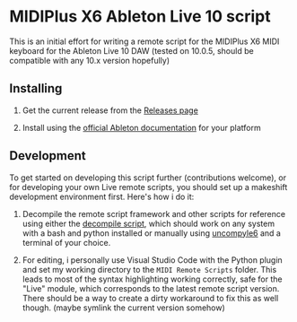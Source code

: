 # MIDIPlus X6 Ableton Live 10 script

This is an initial effort for writing a remote script for the MIDIPlus X6 MIDI keyboard for the Ableton Live 10 DAW (tested on 10.0.5, should be compatible with any 10.x version hopefully)

## Installing

1. Get the current release from the [Releases page](https://github.com/sbaier1/ableton-midiplus-x6/releases)

2. Install using the [official Ableton documentation](https://help.ableton.com/hc/en-us/articles/209072009-Installing-Third-Party-Control-Surfaces) for your platform

## Development

To get started on developing this script further (contributions welcome), or for developing your own Live remote scripts, you should set up a makeshift development environment first. Here's how i do it:

1. Decompile the remote script framework and other scripts for reference using either the [decompile script](dev/decompile.sh), which should work on any system with a bash and python installed or manually using [uncompyle6](https://pypi.org/project/uncompyle6/) and a terminal of your choice.

2. For editing, i personally use Visual Studio Code with the Python plugin and set my working directory to the `MIDI Remote Scripts` folder. This leads to most of the syntax highlighting working correctly, safe for the "Live" module, which corresponds to the latest remote script version. There should be a way to create a dirty workaround to fix this as well though. (maybe symlink the current version somehow)
